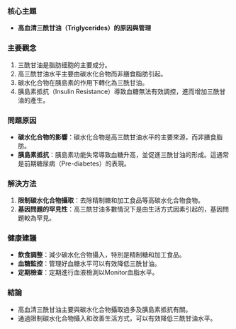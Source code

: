 ### 核心主題
- **高血清三酰甘油（Triglycerides）的原因與管理**

### 主要觀念
1. 三酰甘油是脂肪细胞的主要成分。
2. 高三酰甘油水平主要由碳水化合物而非膳食脂肪引起。
3. 碳水化合物在胰島素的作用下轉化為三酰甘油。
4. 胰島素抵抗（Insulin Resistance）導致血糖無法有效調控，進而增加三酰甘油的產生。

### 問題原因
- **碳水化合物的影響**：碳水化合物是高三酰甘油水平的主要來源，而非膳食脂肪。
- **胰島素抵抗**：胰島素功能失常導致血糖升高，並促進三酰甘油的形成。這通常是前期糖尿病（Pre-diabetes）的表現。

### 解決方法
1. **限制碳水化合物攝取**：去除精制糖和加工食品等高碳水化合物食物。
2. **基因問題的罕見性**：高三酰甘油多數情況下是由生活方式因素引起的，基因問題較為罕見。

### 健康建議
- **飲食調整**：減少碳水化合物攝入，特別是精制糖和加工食品。
- **血糖監控**：管理好血糖水平可以有效降低三酰甘油。
- **定期檢查**：定期進行血液檢測以Monitor血脂水平。

### 結論
- 高血清三酰甘油主要與碳水化合物攝取過多及胰島素抵抗有關。
- 通過限制碳水化合物攝入和改善生活方式，可以有效降低三酰甘油水平。